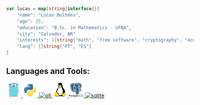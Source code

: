
```Go
var lucas = map[string]interface{}{
    "name": "Lucas Bulhões",
    "age": 25,
    "education": "B.Sc. in Mathematics - UFBA",
    "city": "Salvador, BR"
    "interests": []string{"math", "free software", "cryptography", "economy"},
    "lang": []string{"PT", "ES"}
}
```
<h2 align="left">Languages and Tools:</h2>
<p align="left">
<a href="https://golang.org" target="_blank"> <img src="https://raw.githubusercontent.com/devicons/devicon/master/icons/go/go-original.svg" alt="go" width="40" height="40"/> </a>
<a href="https://python.org" target="_blank"> <img src="https://raw.githubusercontent.com/devicons/devicon/master/icons/python/python-original.svg" alt="go" width="40" height="40"/> </a>
<a href="https://git-scm.com/" target="_blank"> <img src="https://www.vectorlogo.zone/logos/git-scm/git-scm-icon.svg" alt="git" width="40" height="40"/> </a>
<a href="https://www.linux.org/" target="_blank"> <img src="https://raw.githubusercontent.com/devicons/devicon/master/icons/linux/linux-original.svg" alt="linux" width="40" height="40"/> </a>
<a href="https://www.postgresql.org" target="_blank"> <img src="https://raw.githubusercontent.com/devicons/devicon/master/icons/postgresql/postgresql-original-wordmark.svg" alt="postgresql" width="40" height="40"/> </a>
<a href="https://www.sqlite.org/" target="_blank"> <img src="https://www.vectorlogo.zone/logos/sqlite/sqlite-icon.svg" alt="sqlite" width="40" height="40"/> </a>
</p>
